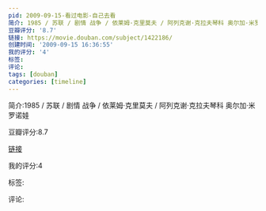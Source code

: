 ```yaml
---
pid: 2009-09-15-看过电影-自己去看
简介: 1985 / 苏联 / 剧情 战争 / 依莱姆·克里莫夫 / 阿列克谢·克拉夫琴科 奥尔加·米罗诺娃
豆瓣评分: '8.7'
链接: https://movie.douban.com/subject/1422186/
创建时间: '2009-09-15 16:36:55'
我的评分: '4'
标签:
评论:
tags: [douban]
categories: [timeline]
---
```

简介:1985 / 苏联 / 剧情 战争 / 依莱姆·克里莫夫 / 阿列克谢·克拉夫琴科 奥尔加·米罗诺娃

豆瓣评分:8.7

[链接](https://movie.douban.com/subject/1422186/)

我的评分:4

标签:

评论:

